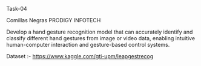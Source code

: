 Task-04

Comillas Negras
PRODIGY INFOTECH

Develop a hand gesture recognition model that can accurately identify and classify different hand gestures from image or video data, enabling intuitive human-computer interaction and gesture-based control systems.



Dataset :-  https://www.kaggle.com/gti-upm/leapgestrecog
